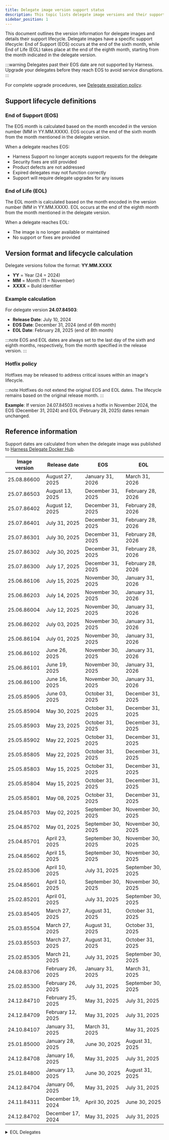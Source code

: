 ```yaml
---
title: Delegate image version support status
description: This topic lists delegate image versions and their support status.
sidebar_position: 1
---
```


This document outlines the version information for delegate images and details their support lifecycle. Delegate images have a specific support lifecycle: End of Support (EOS) occurs at the end of the sixth month, while End of Life (EOL) takes place at the end of the eighth month, starting from the month indicated in the delegate version.

:::warning
Delegates past their EOS date are not supported by Harness. Upgrade your delegates before they reach EOS to avoid service disruptions.
:::

For complete upgrade procedures, see [Delegate expiration policy](/docs/platform/delegates/install-delegates/delegate-upgrades-and-expiration#delegate-expiration-policy).

## Support lifecycle definitions

### End of Support (EOS)

The EOS month is calculated based on the month encoded in the version number (MM in YY.MM.XXXX). EOS occurs at the end of the sixth month from the month mentioned in the delegate version.

When a delegate reaches EOS:

- Harness Support no longer accepts support requests for the delegate
- Security fixes are still provided
- Product defects are not addressed
- Expired delegates may not function correctly
- Support will require delegate upgrades for any issues

### End of Life (EOL)

The EOL month is calculated based on the month encoded in the version number (MM in YY.MM.XXXX). EOL occurs at the end of the eighth month from the month mentioned in the delegate version.

When a delegate reaches EOL:

- The image is no longer available or maintained
- No support or fixes are provided

## Version format and lifecycle calculation

Delegate versions follow the format: **YY.MM.XXXX**

- **YY** = Year (24 = 2024)
- **MM** = Month (11 = November) 
- **XXXX** = Build identifier

### Example calculation

For delegate version **24.07.84503**:

- **Release Date**: July 10, 2024
- **EOS Date**: December 31, 2024 (end of 6th month)
- **EOL Date**: February 28, 2025 (end of 8th month)

:::note
EOS and EOL dates are always set to the last day of the sixth and eighth months, respectively, from the month specified in the release version.
::: 

### Hotfix policy

Hotfixes may be released to address critical issues within an image's lifecycle.

:::note
Hotfixes do not extend the original EOS and EOL dates. The lifecycle remains based on the original release month.
:::

**Example**: If version 24.07.84503 receives a hotfix in November 2024, the EOS (December 31, 2024) and EOL (February 28, 2025) dates remain unchanged.

## Reference information

Support dates are calculated from when the delegate image was published to [Harness Delegate Docker Hub](https://hub.docker.com/r/harness/delegate/tags).

| Image version | Release date      | EOS              | EOL              |
|---------------|-------------------|------------------|------------------|
| 25.08.86600   | August 27, 2025   | January 31, 2026 | March 31, 2026   |
| 25.07.86503   | August 13, 2025   | December 31, 2025| February 28, 2026|
| 25.07.86402   | August 12, 2025   | December 31, 2025| February 28, 2026|
| 25.07.86401   | July 31, 2025     | December 31, 2025| February 28, 2026|
| 25.07.86301   | July 30, 2025     | December 31, 2025| February 28, 2026|
| 25.07.86302   | July 30, 2025     | December 31, 2025| February 28, 2026|
| 25.07.86300   | July 17, 2025     | December 31, 2025| February 28, 2026|
| 25.06.86106   | July 15, 2025     | November 30, 2025| January 31, 2026 |
| 25.06.86203   | July 14, 2025     | November 30, 2025| January 31, 2026 |
| 25.06.86004   | July 12, 2025     | November 30, 2025| January 31, 2026 |
| 25.06.86202   | July 03, 2025     | November 30, 2025| January 31, 2026 |
| 25.06.86104   | July 01, 2025     | November 30, 2025| January 31, 2026 |
| 25.06.86102   | June 26, 2025     | November 30, 2025| January 31, 2026 |
| 25.06.86101   | June 19, 2025     | November 30, 2025| January 31, 2026 |
| 25.06.86100   | June 16, 2025     | November 30, 2025| January 31, 2026 |
| 25.05.85905   | June 03, 2025     | October 31, 2025 | December 31, 2025|
| 25.05.85904   | May 30, 2025      | October 31, 2025 | December 31, 2025|
| 25.05.85903   | May 23, 2025      | October 31, 2025 | December 31, 2025|
| 25.05.85902   | May 22, 2025      | October 31, 2025 | December 31, 2025|
| 25.05.85805   | May 22, 2025      | October 31, 2025 | December 31, 2025|
| 25.05.85803   | May 15, 2025      | October 31, 2025 | December 31, 2025|
| 25.05.85804   | May 15, 2025      | October 31, 2025 | December 31, 2025|
| 25.05.85801   | May 08, 2025      | October 31, 2025 | December 31, 2025|
| 25.04.85703   | May 02, 2025      | September 30, 2025| November 30, 2025|
| 25.04.85702   | May 01, 2025      | September 30, 2025| November 30, 2025|
| 25.04.85701   | April 23, 2025    | September 30, 2025| November 30, 2025|
| 25.04.85602   | April 15, 2025    | September 30, 2025| November 30, 2025|
| 25.02.85306   | April 10, 2025    | July 31, 2025    | September 30, 2025|
| 25.04.85601   | April 10, 2025    | September 30, 2025| November 30, 2025|
| 25.02.85201   | April 01, 2025    | July 31, 2025    | September 30, 2025|
| 25.03.85405   | March 27, 2025    | August 31, 2025  | October 31, 2025 |
| 25.03.85504   | March 27, 2025    | August 31, 2025  | October 31, 2025 |
| 25.03.85503   | March 27, 2025    | August 31, 2025  | October 31, 2025 |
| 25.02.85305   | March 21, 2025    | July 31, 2025    | September 30, 2025|
| 24.08.83706   | February 26, 2025 | January 31, 2025 | March 31, 2025   |
| 25.02.85300   | February 26, 2025 | July 31, 2025    | September 30, 2025|
| 24.12.84710   | February 25, 2025 | May 31, 2025     | July 31, 2025    |
| 24.12.84709   | February 12, 2025 | May 31, 2025     | July 31, 2025    |
| 24.10.84107   | January 31, 2025  | March 31, 2025   | May 31, 2025     |
| 25.01.85000   | January 28, 2025  | June 30, 2025    | August 31, 2025  |
| 24.12.84708   | January 16, 2025  | May 31, 2025     | July 31, 2025    |
| 25.01.84800   | January 13, 2025  | June 30, 2025    | August 31, 2025  |
| 24.12.84704   | January 06, 2025  | May 31, 2025     | July 31, 2025    |
| 24.11.84311   | December 19, 2024 | April 30, 2025   | June 30, 2025    |
| 24.12.84702   | December 17, 2024 | May 31, 2025     | July 31, 2025    |

<details>
    <summary>EOL Delegates</summary>
    | Image version         | Release date       | EOS              | EOL              |
    |-----------------------|--------------------|------------------|------------------|
    | 24.11.84503           | December 09, 2024  | April 30, 2025   | June 30, 2025    |
    | 24.11.84310           | December 05, 2024  | April 30, 2025   | June 30, 2025    |
    | 24.11.84502           | December 05, 2024  | April 30, 2025   | June 30, 2025    |
    | 24.10.84106           | December 04, 2024  | March 31, 2025   | May 31, 2025     |
    | 24.11.84501           | December 04, 2024  | April 30, 2025   | June 30, 2025    |
    | 24.07.83407           | December 04, 2024  | December 31, 2024| February 28, 2025|
    | 24.11.84500           | November 29, 2024  | April 30, 2025   | June 30, 2025    |
    | 24.11.84309           | November 28, 2024  | April 30, 2025   | June 30, 2025    |
    | 24.11.84308           | November 23, 2024  | April 30, 2025   | June 30, 2025    |
    | 24.11.84307           | November 21, 2024  | April 30, 2025   | June 30, 2025    |
    | 24.11.84306           | November 19, 2024  | April 30, 2025   | June 30, 2025    |
    | 24.10.84205-ubi9-beta | November 18, 2024  | March 31, 2025   | May 31, 2025     |
    | 24.10.84204           | November 18, 2024  | March 31, 2025   | May 31, 2025     |
    | 24.10.84200           | November 04, 2024  | March 31, 2025   | May 31, 2025     |
    | 24.10.84105           | November 01, 2024  | March 31, 2025   | May 31, 2025     |
    | 24.10.84104           | October 21, 2024   | March 31, 2025   | May 31, 2025     |
    | 24.09.83909           | October 11, 2024   | February 28, 2025| April 30, 2025   |
    | 24.09.83906           | October 02, 2024   | February 28, 2025| April 30, 2025   |
    | 24.09.83905           | September 30, 2024 | February 28, 2025| April 30, 2025   |
    | 24.08.83803           | September 20, 2024 | January 31, 2025 | March 31, 2025   |
    | 24.08.83804           | September 20, 2024 | January 31, 2025 | March 31, 2025   |
    | 24.09.83900           | September 20, 2024 | February 28, 2025| April 30, 2025   |
    | 24.08.83802           | September 03, 2024 | January 31, 2025 | March 31, 2025   |
    | 24.08.83705           | August 31, 2024    | January 31, 2025 | March 31, 2025   |
    | 24.07.83611           | August 31, 2024    | December 31, 2024| February 28, 2025|
    | 24.08.83704           | August 29, 2024    | January 31, 2025 | March 31, 2025   |
    | 24.08.83702           | August 22, 2024    | January 31, 2025 | March 31, 2025   |
    | 24.08.83307           | August 20, 2024    | January 31, 2025 | March 31, 2025   |
    | 24.07.83609           | August 20, 2024    | December 31, 2024| February 28, 2025|
    | 24.07.83608           | August 14, 2024    | December 31, 2024| February 28, 2025|
    | 24.07.83607           | August 13, 2024    | December 31, 2024| February 28, 2025|
    | 24.08.83306           | August 13, 2024    | January 31, 2025 | March 31, 2025   |
    | 24.07.83406           | August 13, 2024    | December 31, 2024| February 28, 2025|
    | 24.07.83606           | August 07, 2024    | December 31, 2024| February 28, 2025|
    | 24.08.83405           | August 05, 2024    | January 31, 2025 | March 31, 2025   |
    | 24.07.83605           | July 24, 2024      | December 31, 2024| February 28, 2025|
    | 24.07.83503           | July 17, 2024      | December 31, 2024| February 28, 2025|
    | 24.07.82906           | July 17, 2024      | December 31, 2024| February 28, 2025|
    | 24.07.83404           | July 10, 2024      | December 31, 2024| February 28, 2025|
    | 24.07.83205           | July 9, 2024       | December 31, 2024| February 28, 2025|
    | 24.07.82905           | July 1, 2024       | December 31, 2024| February 28, 2025|
    | 24.06.83304           | June 24, 2024      | November 30, 2024| January 31, 2025 |
    | 24.06.83204           | June 20, 2024      | November 30, 2024| January 31, 2025 |
    | 24.06.83004           | June 7, 2024       | November 30, 2024| January 31, 2025 |
    | 24.06.83003           | June 3, 2024       | November 30, 2024| January 31, 2025 |
    | 24.05.82711           | May 30, 2024       | October 31, 2024 | December 31, 2024|
    | 24.05.82904           | May 21, 2024       | October 31, 2024 | December 31, 2024|
    | 24.05.83001           | May 21, 2024       | October 31, 2024 | December 31, 2024|
    | 24.05.82205           | May 20, 2024       | October 31, 2024 | December 31, 2024|
    | 24.05.82903           | May 16, 2024       | October 31, 2024 | December 31, 2024|
    | 24.05.82902           | May 10, 2024       | October 31, 2024 | December 31, 2024|
    | 24.04.82901           | May 8, 2024        | September 30, 2024| November 30, 2024|
    | 24.04.82804           | April 24, 2024     | September 30, 2024| November 30, 2024|
    | 24.04.82709           | April 18, 2024     | September 30, 2024| November 30, 2024|
    | 24.04.82708           | April 17, 2024     | September 30, 2024| November 30, 2024|
    | 24.04.82707           | April 15, 2024     | September 30, 2024| November 30, 2024|
    | 24.04.82603           | April 4, 2024      | September 30, 2024| November 30, 2024|
    | 24.03.82601           | March 28, 2024     | August 31, 2024  | October 31, 2024 |
    | 24.03.82600           | March 27, 2024     | August 31, 2024  | October 31, 2024 |
    | 24.03.82505           | March 18, 2024     | August 31, 2024  | October 31, 2024 |
    | 24.03.82502           | March 14, 2024     | August 31, 2024  | October 31, 2024 |
    | 24.03.82408           | March 8, 2024      | August 31, 2024  | October 31, 2024 |
    | 24.02.82406           | March 1, 2024      | July 31, 2024    | September 30, 2024|
    | 24.02.82404           | February 29, 2024  | July 31, 2024    | September 30, 2024|
    | 24.02.82309           | February 28, 2024  | July 31, 2024    | September 30, 2024|
    | 24.02.82402           | February 27, 2024  | July 31, 2024    | September 30, 2024|
    | 24.02.82308           | February 21, 2024  | July 31, 2024    | September 30, 2024|
    | 24.02.82306           | February 15, 2024  | July 31, 2024    | September 30, 2024|
    | 24.02.82305           | February 15, 2024  | July 31, 2024    | September 30, 2024|
    | 24.02.82302           | February 13, 2024  | July 31, 2024    | September 30, 2024|
    | 24.02.82304           | February 12, 2024  | July 31, 2024    | September 30, 2024|
    | 24.02.82203           | February 2, 2024   | July 31, 2024    | September 30, 2024|
    | 24.01.82202           | January 30, 2024   | June 30, 2024    | August 31, 2024  |
    | 24.01.82110           | January 29, 2024   | June 30, 2024    | August 31, 2024  |
    | 24.01.82109           | January 23, 2024   | June 30, 2024    | August 31, 2024  |
    | 24.01.82108           | January 16, 2024   | June 30, 2024    | August 31, 2024  |
    | 24.01.82006           | January 16, 2024   | June 30, 2024    | August 31, 2024  |
    | 24.01.82005           | January 15, 2024   | June 30, 2024    | August 31, 2024  |
    | 24.01.82004           | January 12, 2024   | June 30, 2024    | August 31, 2024  |
    | 24.01.82003           | January 11, 2024   | June 30, 2024    | August 31, 2024  |
    | 24.01.82002           | January 9, 2024    | June 30, 2024    | August 31, 2024  |
    | 24.01.81810           | January 8, 2024    | June 30, 2024    | August 31, 2024  |
    | 24.01.81811           | January 5, 2024    | June 30, 2024    | August 31, 2024  |
    | 23.12.82001           | January 5, 2024    | May 31, 2024     | July 31, 2024    |
    | 23.12.81809           | January 2, 2024    | May 31, 2024     | July 31, 2024    |
    | 23.12.81808           | December 26, 2023  | May 31, 2024     | July 31, 2024    |
    | 23.12.81412           | December 14, 2023  | May 31, 2024     | July 31, 2024    |
    | 23.12.81411           | December 13, 2023  | May 31, 2024     | July 31, 2024    |
    | 23.12.81806           | December 13, 2023  | May 31, 2024     | July 31, 2024    |
    | 23.12.81604           | December 13, 2023  | May 31, 2024     | July 31, 2024    |
    | 23.12.81804           | December 12, 2023  | May 31, 2024     | July 31, 2024    |
    | 23.12.81210           | December 5, 2023   | May 31, 2024     | July 31, 2024    |
    | 23.11.81602           | November 29, 2023  | April 30, 2024   | June 30, 2024    |
    | 23.11.81601           | November 29, 2023  | April 30, 2024   | June 30, 2024    |
    | 23.11.81408           | November 22, 2023  | April 30, 2024   | June 30, 2024    |
    | 23.11.81406           | November 20, 2023  | April 30, 2024   | June 30, 2024    |
</details>


